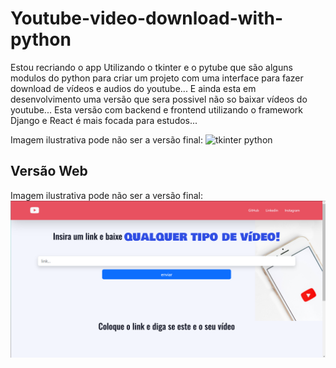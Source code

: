 # Youtube-video-download-with-python

Estou recriando o app
Utilizando o tkinter e o pytube que são alguns modulos do python para criar um projeto com uma interface para fazer download de vídeos e audios do youtube...
E ainda esta em desenvolvimento uma versão que sera possivel não so baixar vídeos do youtube... Esta versão com backend e frontend utilizando o framework Django e React é mais focada para estudos...

Imagem ilustrativa pode não ser a versão final:
![tkinter python](https://github.com/danielBRTanimacao/Youtube-video-download-with-python/assets/93400508/7108247c-a385-4d47-9cda-a3533d1cae95)

## Versão Web

Imagem ilustrativa pode não ser a versão final:
![web yt download](https://github.com/danielBRTanimacao/Youtube-video-download-with-python/blob/main/img-site/yt-site.png)
